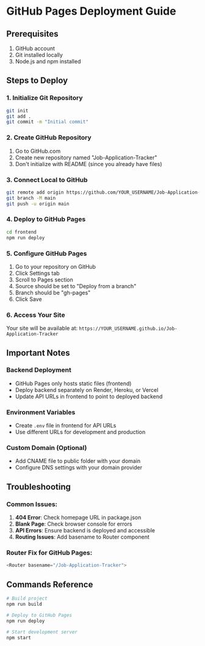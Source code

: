 # GitHub Pages Deployment Guide

## Prerequisites
1. GitHub account
2. Git installed locally
3. Node.js and npm installed

## Steps to Deploy

### 1. Initialize Git Repository
```bash
git init
git add .
git commit -m "Initial commit"
```

### 2. Create GitHub Repository
1. Go to GitHub.com
2. Create new repository named "Job-Application-Tracker"
3. Don't initialize with README (since you already have files)

### 3. Connect Local to GitHub
```bash
git remote add origin https://github.com/YOUR_USERNAME/Job-Application-Tracker.git
git branch -M main
git push -u origin main
```

### 4. Deploy to GitHub Pages
```bash
cd frontend
npm run deploy
```

### 5. Configure GitHub Pages
1. Go to your repository on GitHub
2. Click Settings tab
3. Scroll to Pages section
4. Source should be set to "Deploy from a branch"
5. Branch should be "gh-pages"
6. Click Save

### 6. Access Your Site
Your site will be available at:
`https://YOUR_USERNAME.github.io/Job-Application-Tracker`

## Important Notes

### Backend Deployment
- GitHub Pages only hosts static files (frontend)
- Deploy backend separately on Render, Heroku, or Vercel
- Update API URLs in frontend to point to deployed backend

### Environment Variables
- Create `.env` file in frontend for API URLs
- Use different URLs for development and production

### Custom Domain (Optional)
- Add CNAME file to public folder with your domain
- Configure DNS settings with your domain provider

## Troubleshooting

### Common Issues:
1. **404 Error**: Check homepage URL in package.json
2. **Blank Page**: Check browser console for errors
3. **API Errors**: Ensure backend is deployed and accessible
4. **Routing Issues**: Add basename to Router component

### Router Fix for GitHub Pages:
```javascript
<Router basename="/Job-Application-Tracker">
```

## Commands Reference
```bash
# Build project
npm run build

# Deploy to GitHub Pages
npm run deploy

# Start development server
npm start
```
